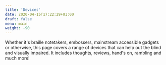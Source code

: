 ```yaml
---
title: 'Devices'
date: 2020-04-15T17:22:29+01:00
draft: false
menu: main
weight: -90
---
```


Whether it's braille notetakers, embossers, mainstream accessible
gadgets or otherwise, this page covers a range of devices that can help
out the blind and visually impaired. It includes thoughts, reviews,
hand's on, rambling and much more!
